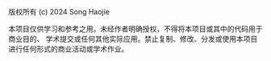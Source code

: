 版权所有 (c) 2024 Song Haojie

本项目仅供学习和参考之用。未经作者明确授权，不得将本项目或其中的代码用于商业目的、
学术提交或任何其他实际应用。禁止复制、修改、分发或使用本项目进行任何形式的商业活动或学术作业。
